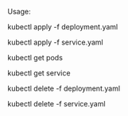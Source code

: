 Usage:

kubectl apply -f deployment.yaml

kubectl apply -f service.yaml

kubectl get pods

kubectl get service

kubectl delete -f deployment.yaml

kubectl delete -f service.yaml